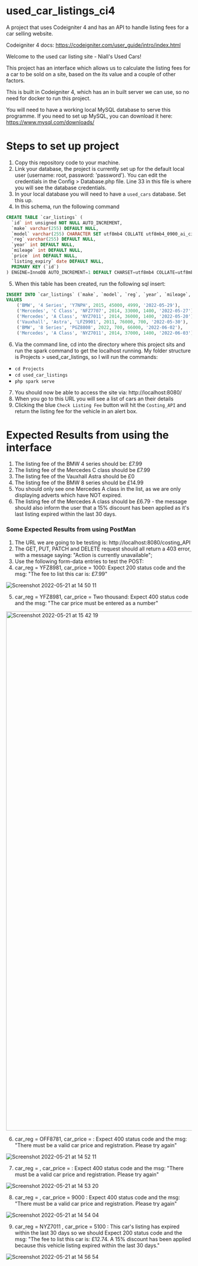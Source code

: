 # used_car_listings_ci4
A project that uses Codeigniter 4 and has an API to handle listing fees for a car selling website.

Codeigniter 4 docs: https://codeigniter.com/user_guide/intro/index.html

Welcome to the used car listing site - Niall's Used Cars!

This project has an interface which allows us to calculate the listing fees for a car to be sold on a site, based on the its value and a couple of other factors.

This is built in Codeigniter 4, which has an in built server we can use, so no need for docker to run this project.

You will need to have a working local MySQL database to serve this programme.
If you need to set up MySQL, you can download it here: https://www.mysql.com/downloads/

# Steps to set up project

1. Copy this repository code to your machine. 
2. Link your database, the project is currently set up for the default local user (username: root, password: 'password'). You can edit the credentials in the Config > Database.php file. Line 33 in this file is where you will see the database credentials.
3. In your local database you will need to have a `used_cars` database. Set this up.
4. In this schema, run the following command

```sql 
CREATE TABLE `car_listings` (
  `id` int unsigned NOT NULL AUTO_INCREMENT,
  `make` varchar(255) DEFAULT NULL,
  `model` varchar(255) CHARACTER SET utf8mb4 COLLATE utf8mb4_0900_ai_ci DEFAULT NULL,
  `reg` varchar(255) DEFAULT NULL,
  `year` int DEFAULT NULL,
  `mileage` int DEFAULT NULL,
  `price` int DEFAULT NULL,
  `listing_expiry` date DEFAULT NULL,
  PRIMARY KEY (`id`)
) ENGINE=InnoDB AUTO_INCREMENT=1 DEFAULT CHARSET=utf8mb4 COLLATE=utf8mb4_0900_ai_ci;
```

5. When this table has been created, run the following sql insert: 

```sql
INSERT INTO `car_listings` (`make`, `model`, `reg`, `year`, `mileage`, `price`, `listing_expiry`)
VALUES
	('BMW', '4 Series', 'Y7NPH', 2015, 45000, 4999, '2022-05-29'),
	('Mercedes', 'C Class', 'NFZ7707', 2014, 33000, 1400, '2022-05-27'),
	('Mercedes', 'A Class', 'NYZ7011', 2014, 36000, 1400, '2022-05-20'),
	('Vauxhall', 'Astra', 'LFZ9901', 2011, 76000, 700, '2022-05-30'),
	('BMW', '8 Series', 'PGZ8808', 2022, 700, 66000, '2022-06-02'),
	('Mercedes', 'A Class', 'NYZ7011', 2014, 37000, 1400, '2022-06-03');
```
6.  Via the command line, cd into the directory where this project sits and run the spark command to get the localhost running. My folder structure is Projects > used_car_listings, so I will run the commands:
- `cd Projects`
- `cd used_car_listings`
- `php spark serve`
7. You should now be able to access the site via: http://localhost:8080/
8. When you go to this URL you will see a list of cars an their details
9. Clicking the blue `Check Listing Fee` button will hit the `Costing_API` and return the listing fee for the vehicle in an alert box.



# Expected Results from using the interface
1. The listing fee of the BMW 4 series should be: £7.99
2. The listing fee of the Mercedes C class should be £7.99
3. The listing fee of the Vauxhall Astra should be £0
4. The listing fee of the BMW 8 series should be £14.99
5. You should only see one Mercedes A class in the list, as we are only displaying adverts which have NOT expired.
6. The listing fee of the Mercedes A class should be £6.79 - the message should also inform the user that a 15% discount has been applied as it's last listing expired within the last 30 days.


### Some Expected Results from using PostMan
1. The URL we are going to be testing is: http://localhost:8080/costing_API
2. The GET, PUT, PATCH and DELETE request should all return a 403 error, with a message saying: "Action is currently unavailable";
3. Use the following form-data entries to test the POST:
4. car_reg = YFZ8981, car_price = 1000: Expect 200 status code and the msg: "The fee to list this car is: £7.99"

![Screenshot 2022-05-21 at 14 50 11](https://user-images.githubusercontent.com/55992683/169654663-f5252493-4934-400e-a3a1-974f9beda9b4.png)

5.  car_reg = YFZ8981, car_price = Two thousand: Expect 400 status code and the msg: "The car price must be entered as a number"

<img width="1405" alt="Screenshot 2022-05-21 at 15 42 19" src="https://user-images.githubusercontent.com/55992683/169656667-48414737-7aef-495e-bdac-3c5042516276.png">


6. car_reg = OFF8781, car_price = : Expect 400 status code and the msg: "There must be a valid car price and registration. Please try again"

![Screenshot 2022-05-21 at 14 52 11](https://user-images.githubusercontent.com/55992683/169654744-7cb1f904-c563-45bd-8b04-170d191b3f2b.png)

7. car_reg = , car_price = : Expect 400 status code and the msg: "There must be a valid car price and registration. Please try again"

![Screenshot 2022-05-21 at 14 53 20](https://user-images.githubusercontent.com/55992683/169654783-762cdfa8-e525-455c-a87f-99e5cb281f70.png)

8. car_reg = , car_price = 9000 : Expect 400 status code and the msg: "There must be a valid car price and registration. Please try again"

![Screenshot 2022-05-21 at 14 54 04](https://user-images.githubusercontent.com/55992683/169654807-4b5af1ac-a578-4c77-8d0f-5d5ba5141a85.png)

9. car_reg = NYZ7011 , car_price = 5100 : This car's listing has expired within the last 30 days so we should Expect 200 status code and the msg: "The fee to list this car is: £12.74. A 15% discount has been applied because this vehicle listing expired within the last 30 days."

![Screenshot 2022-05-21 at 14 56 54](https://user-images.githubusercontent.com/55992683/169654943-0f29f436-ee2f-42e0-b916-2145605f1e0c.png)

